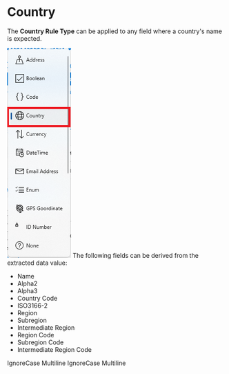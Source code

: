 # Country

The **Country Rule Type** can be applied to any field where a country's name is expected.

![](../assets/image%20%28144%29.png)
The following fields can be derived from the extracted data value:

* Name
* Alpha2
* Alpha3
* Country Code
* ISO3166-2
* Region
* Subregion
* Intermediate Region
* Region Code
* Subregion Code
* Intermediate Region Code

 IgnoreCase Multiline IgnoreCase Multiline

